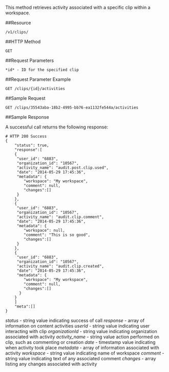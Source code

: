 This method retrieves activity associated with a specific clip within a workspace.

##Resource

	/v1/clips/

##HTTP Method

	GET

##Request Parameters

	*id* - ID for the specified clip

##Request Parameter Example

	GET /clips/{id}/activities

##Sample Request

	GET /clips/35543aba-18b2-4995-bb76-ea1132fe544a/activities

##Sample Response

A successful call returns the following response:
```
# HTTP 200 Success
{
    "status": true,
    "response":[
    {
     "user_id": "6883",
     "organization_id": "10567",
     "activity_name": "audit.post.clip.used",
     "date": "2014-05-29 17:45:36",
     "metadata": {
        "workspace": "My workspace",
        "comment": null,
        "changes":[]
     }
    },
    {
     "user_id": "6883",
     "organization_id": "10567",
     "activity_name": "audit.clip.comment",
     "date": "2014-05-29 17:45:36",
     "metadata": {
        "workspace": null,
        "comment": "This is so good",
        "changes":[]
     }
    },
    {
     "user_id": "6883",
     "organization_id": "10567",
     "activity_name": "audit.clip.created",
     "date": "2014-05-29 17:45:36",
     "metadata": {
        "workspace": "My workspace",
        "comment": null,
        "changes":[]
      }
    }
    ]
    "meta":[]
}
```

  *status* - string value indicating success of call
  *response* - array of information on content activities
    *userId* - string value indicating user interacting with clip
    *organizationId* - string value indicating organization associated with activity
    *activity_name* - string value action performed on clip, such as commenting or creation
    *date* - timestamp value indicating when activity took place
    *metadata* - array of information associated with activity
        *workspace* - string value indicating name of workspace
        *comment* - string value indicating text of any associated comment
        *changes* - array listing any changes associated with activity